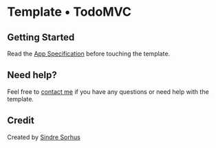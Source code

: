 # Template • TodoMVC



## Getting Started

Read the [App Specification](https://github.com/addyosmani/todomvc/wiki/App-Specification) before touching the template.


## Need help?

Feel free to [contact me](https://github.com/sindresorhus) if you have any questions or need help with the template.


## Credit

Created by [Sindre Sorhus](http://sindresorhus.com)